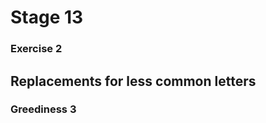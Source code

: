# Stage 13

### Exercise 2

## Replacements for less common letters

### Greediness 3

<!--separator-->
